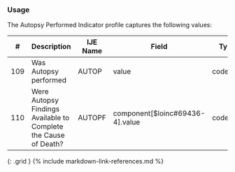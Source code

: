 ### Usage
The Autopsy Performed Indicator profile captures the following values:

| **#** |  **Description**   |  **IJE Name**   |  **Field**  |  **Type**  | **Value Set**  |
| ---------| ------------- | ------------ | -------------- | -------- | -------- |
| 109 | Was Autopsy performed | AUTOP| value | codeable | [YesNoUnknownVS] | 
| 110 | Were Autopsy Findings Available to Complete the Cause of Death? | AUTOPF| component[$loinc#69436-4].value | codeable | [YesNoUnknownNotApplicableVS] | 
{: .grid }
{% include markdown-link-references.md %}
